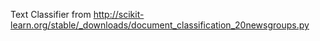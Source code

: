 Text Classifier from http://scikit-learn.org/stable/_downloads/document_classification_20newsgroups.py
